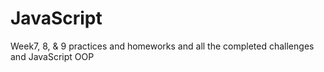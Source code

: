 # JavaScript


Week7, 8, & 9 practices and homeworks and all the completed challenges and JavaScript OOP
